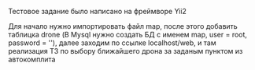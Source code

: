 Тестовое задание было написано на фреймворе Yii2

Для начало нужно импортировать файл map, после этого добавить таблицка drone (В Mysql нужно создать БД с именем map, user = root, password = ''), далее заходим по ссылке localhost/web, и там реализация ТЗ по выбору ближайшего дрона за заданым пунктом из автокомплита 
